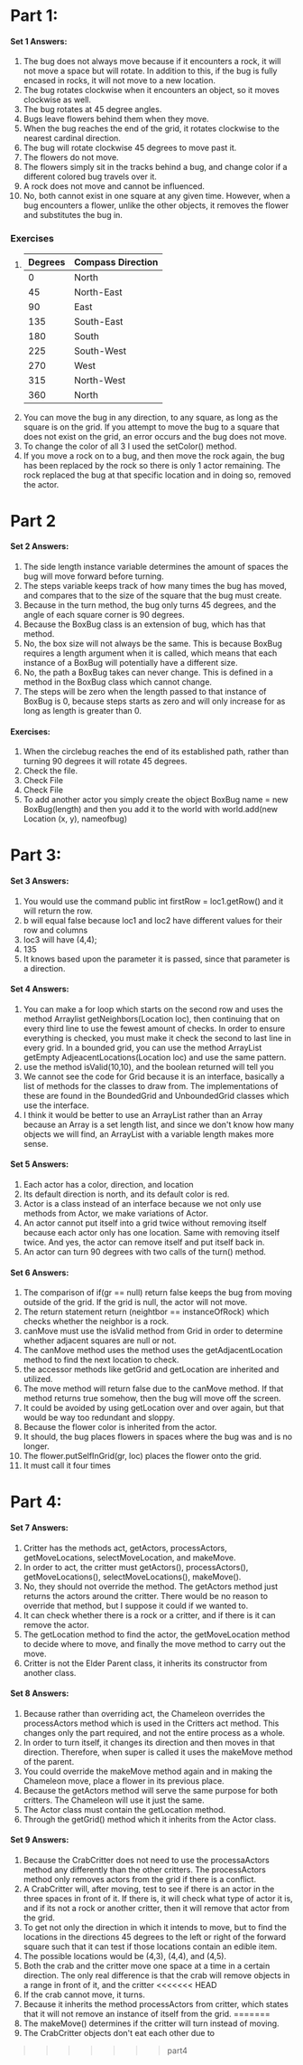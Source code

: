 # **Part 1:**
#### Set 1 Answers:
1. The bug does not always move because if it encounters a rock, it will not move a space but will rotate. In addition to this, if the bug is fully encased in rocks, it will not move to a new location.
2. The bug rotates clockwise when it encounters an object, so it moves clockwise as well.
3. The bug rotates at 45 degree angles.
4. Bugs leave flowers behind them when they move.
5. When the bug reaches the end of the grid, it rotates clockwise to the nearest cardinal direction.
6. The bug will rotate clockwise 45 degrees to move past it.
7. The flowers do not move.
8. The flowers simply sit in the tracks behind a bug, and change color if a different colored bug travels over it.
9. A rock does not move and cannot be influenced.
10. No, both cannot exist in one square at any given time. However, when a bug encounters a flower, unlike the other objects, it removes the flower and substitutes the bug in.

### Exercises
1.
   | Degrees | Compass Direction |
   |---------|-------------------|
   | 0       | North             |
   | 45      | North-East        |
   | 90      | East              |
   | 135     | South-East        |
   | 180     | South             |
   | 225     | South-West        |
   | 270     | West              |
   | 315     | North-West        |
   | 360     | North             |
2. You can move the bug in any direction, to any square, as long as the square is on the grid. If you attempt to move the bug to a square that does not exist on the grid, an error occurs and the bug does not move. 
3. To change the color of all 3 I used the setColor() method.
4. If you move a rock on to a bug, and then move the rock again, the bug has been replaced by the rock so there is only 1 actor remaining. The rock replaced the bug at that specific location and in doing so, removed the actor.

# Part 2

#### Set 2 Answers:
1. The side length instance variable determines the amount of spaces the bug will move forward before turning. 
2. The steps variable keeps track of how many times the bug has moved, and compares that to the size of the square that the bug must create.
3. Because in the turn method, the bug only turns 45 degrees, and the angle of each square corner is 90 degrees.
4. Because the BoxBug class is an extension of bug, which has that method.
5. No, the box size will not always be the same. This is because BoxBug requires a length argument when it is called, which means that each instance of a BoxBug will potentially have a different size.
6. No, the path a BoxBug takes can never change. This is defined in a method in the BoxBug class which cannot change.
7. The steps will be zero when the length passed to that instance of BoxBug is 0, because steps starts as zero and will only increase for as long as length is greater than 0.


#### Exercises:
1. When the circlebug reaches the end of its established path, rather than turning 90 degrees it will rotate 45 degrees.
2. Check the file.
3. Check File
4. Check File
5. To add another actor you simply create the object BoxBug name = new BoxBug(length) and then you add it to the world with world.add(new Location (x, y), nameofbug)

# **Part 3:**
#### Set 3 Answers:
1. You would use the command public int firstRow = loc1.getRow() and it will return the row.
2. b will equal false because loc1 and loc2 have different values for their row and columns
3. loc3 will have (4,4);
4. 135
5. It knows based upon the parameter it is passed, since that parameter is a direction.

#### Set 4 Answers:
1. You can make a for loop which starts on the second row and uses the method Arraylist<E> getNeighbors(Location loc), then continuing that on every third line to use the fewest amount of checks. In order to ensure everything is checked, you must make it check the second to last line in every grid. In a bounded grid, you can use the method ArrayList<Location> getEmpty AdjeacentLocations(Location loc) and use the same pattern. 
2. use the method isValid(10,10), and the boolean returned will tell you
3. We cannot see the code for Grid because it is an interface, basically a list of methods for the classes to draw from. The implementations of these are found in the BoundedGrid and UnboundedGrid classes which use the interface.
4. I think it would be better to use an ArrayList rather than an Array because an Array is a set length list, and since we don't know how many objects we will find, an ArrayList with a variable length makes more sense. 

#### Set 5 Answers:
1. Each actor has a color, direction, and location
2. Its default direction is north, and its default color is red.
3. Actor is a class instead of an interface because we not only use methods from Actor, we make variations of Actor.
4. An actor cannot put itself into a grid twice without removing itself because each actor only has one location. Same with removing itself twice. And yes, the actor can remove itself and put itself back in. 
5. An actor can turn 90 degrees with two calls of the turn() method.

#### Set 6 Answers:
1. The comparison of if(gr == null) return false keeps the bug from moving outside of the grid. If the grid is null, the actor will not move.
2. The return statement return (neightbor == instanceOfRock) which checks whether the neighbor is a rock.
3. canMove must use the isValid method from Grid in order to determine whether adjacent squares are null or not.
4. The canMove method uses the method uses the getAdjacentLocation method to find the next location to check.
5. the accessor methods like getGrid and getLocation are inherited and utilized.
6. The move method will return false due to the canMove method. If that method returns true somehow, then the bug will move off the screen.
7. It could be avoided by using getLocation over and over again, but that would be way too redundant and sloppy.
8. Because the flower color is inherited from the actor.
9. It should, the bug places flowers in spaces where the bug was and is no longer.
10. The flower.putSelfInGrid(gr, loc) places the flower onto the grid.
11. It must call it four times

# **Part 4:**
#### Set 7 Answers:
1. Critter has the methods act, getActors, processActors, getMoveLocations, selectMoveLocation, and makeMove.
2.  In order to act, the critter must getActors(), processActors(), getMoveLocations(), selectMoveLocations(), makeMove().
3.  No, they should not override the method. The getActors method just returns the actors around the critter. There would be no reason to override that method, but I suppose it could if we wanted to.
4.  It can check whether there is a rock or a critter, and if there is it can remove the actor. 
5.  The getLocation method to find the actor, the getMoveLocation method to decide where to move, and finally the move method to carry out the move.
6.  Critter is not the Elder Parent class, it inherits its constructor from another class.

#### Set 8 Answers:
1. Because rather than overriding act, the Chameleon overrides the processActors method which is used in the Critters act method. This changes only the part required, and not the entire process as a whole.
2. In order to turn itself, it changes its direction and then moves in that direction. Therefore, when super is called it uses the makeMove method of the parent.
3. You could override the makeMove method again and in making the Chameleon move, place a flower in its previous place. 
4. Because the getActors method will serve the same purpose for both critters. The Chameleon will use it just the same. 
5. The Actor class must contain the getLocation method.
6. Through the getGrid() method which it inherits from the Actor class.

#### Set 9 Answers:
1. Because the CrabCritter does not need to use the processaActors method any differently than the other critters. The processActors method only removes actors from the grid if there is a conflict.
2. A CrabCritter will, after moving, test to see if there is an actor in the three spaces in front of it. If there is, it will check what type of actor it is, and if its not a rock or another critter, then it will remove that actor from the grid.
3. To get not only the direction in which it intends to move, but to find the locations in the directions 45 degrees to the left or right of the forward square such that it can test if those locations contain an edible item.
4. The possible locations would be (4,3), (4,4), and (4,5). 
5. Both the crab and the critter move one space at a time in a certain direction. The only real difference is that the crab will remove objects in a range in front of it, and the critter 
<<<<<<< HEAD
6. If the crab cannot move, it turns.
7. Because it inherits the method processActors from critter, which states that it will not remove an instance of itself from the grid.
=======
6. The makeMove() determines if the critter will turn instead of moving.
7. The CrabCritter objects don't eat each other due to
>>>>>>> part4
